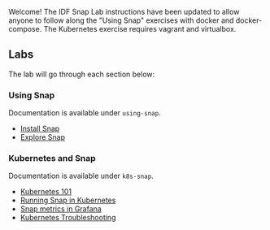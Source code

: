 
Welcome! The IDF Snap Lab instructions have been updated to allow anyone to follow along the "Using Snap" exercises with docker and docker-compose. The Kubernetes exercise requires vagrant and virtualbox.

## Labs

The lab will go through each section below:

### Using Snap
Documentation is available under `using-snap`.
* [Install Snap](using-snap/install-snap.md)
* [Explore Snap](using-snap/explore-snap.md)

### Kubernetes and Snap

Documentation is available under `k8s-snap`.
* [Kubernetes 101](k8s-snap/k8s-101.md)
* [Running Snap in Kubernetes](k8s-snap/run-snap-in-k8s.md)
* [Snap metrics in Grafana](k8s-snap/snap-metrics.md)
* [Kubernetes Troubleshooting](k8s-snap/k8s-troubleshoot.md)
